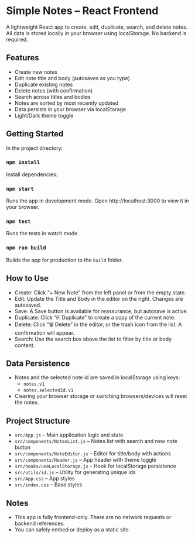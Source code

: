 # Simple Notes – React Frontend

A lightweight React app to create, edit, duplicate, search, and delete notes. All data is stored locally in your browser using localStorage. No backend is required.

## Features

- Create new notes
- Edit note title and body (autosaves as you type)
- Duplicate existing notes
- Delete notes (with confirmation)
- Search across titles and bodies
- Notes are sorted by most recently updated
- Data persists in your browser via localStorage
- Light/Dark theme toggle

## Getting Started

In the project directory:

### `npm install`
Install dependencies.

### `npm start`
Runs the app in development mode.
Open http://localhost:3000 to view it in your browser.

### `npm test`
Runs the tests in watch mode.

### `npm run build`
Builds the app for production to the `build` folder.

## How to Use

- Create: Click “+ New Note” from the left panel or from the empty state.
- Edit: Update the Title and Body in the editor on the right. Changes are autosaved.
- Save: A Save button is available for reassurance, but autosave is active.
- Duplicate: Click “⎘ Duplicate” to create a copy of the current note.
- Delete: Click “🗑 Delete” in the editor, or the trash icon from the list. A confirmation will appear.
- Search: Use the search box above the list to filter by title or body content.

## Data Persistence

- Notes and the selected note id are saved in localStorage using keys:
  - `notes.v1`
  - `notes.selectedId.v1`
- Clearing your browser storage or switching browsers/devices will reset the notes.

## Project Structure

- `src/App.js` – Main application logic and state
- `src/components/NotesList.js` – Notes list with search and new note button
- `src/components/NoteEditor.js` – Editor for title/body with actions
- `src/components/Header.js` – App header with theme toggle
- `src/hooks/useLocalStorage.js` – Hook for localStorage persistence
- `src/utils/id.js` – Utility for generating unique ids
- `src/App.css` – App styles
- `src/index.css` – Base styles

## Notes

- This app is fully frontend-only. There are no network requests or backend references.
- You can safely embed or deploy as a static site.
